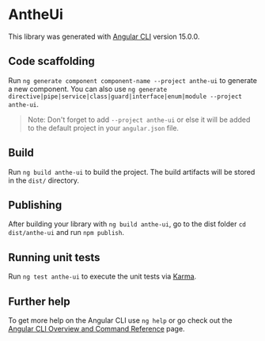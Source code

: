 # AntheUi

This library was generated with [Angular CLI](https://github.com/angular/angular-cli) version 15.0.0.

## Code scaffolding

Run `ng generate component component-name --project anthe-ui` to generate a new component. You can also use `ng generate directive|pipe|service|class|guard|interface|enum|module --project anthe-ui`.
> Note: Don't forget to add `--project anthe-ui` or else it will be added to the default project in your `angular.json` file. 

## Build

Run `ng build anthe-ui` to build the project. The build artifacts will be stored in the `dist/` directory.

## Publishing

After building your library with `ng build anthe-ui`, go to the dist folder `cd dist/anthe-ui` and run `npm publish`.

## Running unit tests

Run `ng test anthe-ui` to execute the unit tests via [Karma](https://karma-runner.github.io).

## Further help

To get more help on the Angular CLI use `ng help` or go check out the [Angular CLI Overview and Command Reference](https://angular.io/cli) page.
